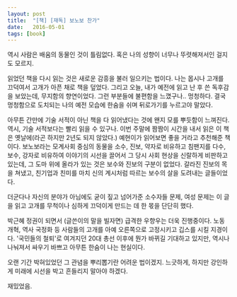 ```yaml
---
layout: post
title:  "[책] [재독] 보노보 찬가"
date:   2016-05-01
tags: [book]
---
```


역시 사람은 배움의 동물인 것이 틀림없다. 혹은 나의 성향이 너무나 뚜렷해져서인 걸지도 모르지. 

  읽었던 책을 다시 읽는 것은 새로운 감흥을 불러 일으키는 법이다. 나는 몹시나 고개를 끄덕여서 고개가 아픈 채로 책을 덮었다. 그리고 오늘, 내가 예전에 읽고 난 후 쓴 독후감을 보았는데, 무지함의 향연이었다. 그런 부분들에 불편함을 느꼈구나.. 멍청하다. 결국 멍청함으로 도치되는 나의 예전 모습에 한숨을 쉬며 뒤로가기를 누르고야 말았다. 

  아무튼 간만에 기술 서적이 아닌 책을 다 읽어냈다는 것에 왠지 모를 뿌듯함이 느껴진다. 역시, 기술 서적보다는 빨리 읽을 수 있구나. 이번 주말에 짬짬이 시간을 내서 읽은 이 책은 옛날에(라곤 하지만 2년도 되지 않았다.) 예현이가 읽어보면 좋을 거라고 추천해준 책이다. 보노보라는 모계사회 중심의 동물을 소수, 진보, 약자로 비유하고 침팬지를 다수, 보수, 강자로 비유하여 이야기의 시선을 끌어서 그 당시 사회 현상을 신랄하게 비판하고 있는데, 그 도마 위에 올라가 있는 것은 보수와 진보의 구분이 없었다. 갈라진 진보의 목을 쳐냈고, 친기업과 친미를 마치 신의 계시처럼 따르는 보수의 살을 도려내는 글들이었다. 

  더군다나 자신의 분야가 아님에도 굳이 짚고 넘어가준 소수자들 문제, 여성 문제는 이 글을 읽고 고개를 무척이나 심하게 끄덕이게 만드는 데 한 몫을 단단히 했다. 

  박근혜 정권이 되면서 (글쓴이의 말을 빌자면) 급격한 우향우는 더욱 진행중이다. 노동 개혁, 역사 국정화 등 사람들의 고개를 아예 오른쪽으로 고정시키고 깁스를 시킬 지경이다. '국민들의 철퇴'로 여겨지던 20대 총선 이후에 뭔가 바뀌길 기대하고 있지만, 역시나 나눠져서 싸우기 바쁘고 아무튼 한숨이 나는 현실이다. 

  오랜 기간 박혀있었던 그 관념을 뿌리뽑기란 어려운 법이겠지. 느긋하게, 하지만 강인하게 미래에 시선을 박고 흔들리지 말아야 하겠다. 

  재밌었음.